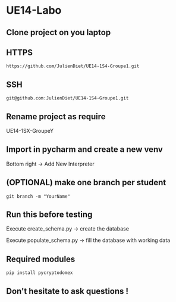 # UE14-Labo



## Clone project on you laptop

## HTTPS
```
https://github.com/JulienDiet/UE14-1S4-Groupe1.git
```
## SSH
```
git@github.com:JulienDiet/UE14-1S4-Groupe1.git
```


## Rename project as require

UE14-1SX-GroupeY

## Import in pycharm and create a new venv

Bottom right -> Add New Interpreter

## (OPTIONAL) make one branch per student

```
git branch -m "YourName"
```

## Run this before testing

Execute create_schema.py -> create the database

Execute populate_schema.py -> fill the database with working data

## Required modules

```
pip install pycryptodomex
```

## Don't hesitate to ask questions !
